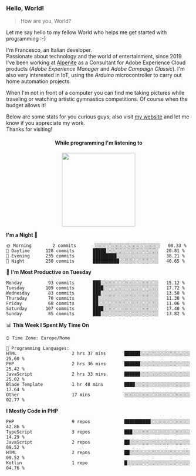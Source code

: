 ### Hello, World!

> How are you, World?

Let me say hello to my fellow World who helps me get started with programming :-)

I'm Francesco, an Italian developer.  
Passionate about technology and the world of entertainment, since 2019 I've been working at [Alpenite](https://www.alpenite.com) as a Consultant for Adobe Experience Cloud products (*Adobe Experience Manager* and *Adobe Campaign Classic*). I'm also very interested in IoT, using the *Arduino* microcontroller to carry out home automation projects.

When I'm not in front of a computer you can find me taking pictures while traveling or watching artistic gymnastics competitions. Of course when the budget allows it!

Below are some stats for you curious guys; also visit [my website](https://www.francescorega.eu) and let me know if you appreciate my work.  
Thanks for visiting!

<div align="center">
  <h4>While programming I'm listening to</h4>
  <a href="https://apps.francescorega.eu/now-playing/11147232609" target="_blank"><img src="https://apps.francescorega.eu/now-playing/11147232609" width="200"></a>
</div>

<!--START_SECTION:waka-->
**I'm a Night 🦉** 

```text
🌞 Morning        2 commits       ░░░░░░░░░░░░░░░░░░░░░░░░░   00.33 % 
🌆 Daytime      128 commits       █████░░░░░░░░░░░░░░░░░░░░   20.81 % 
🌃 Evening      235 commits       █████████░░░░░░░░░░░░░░░░   38.21 % 
🌙 Night        250 commits       ██████████░░░░░░░░░░░░░░░   40.65 % 

```
📅 **I'm Most Productive on Tuesday** 

```text
Monday          93 commits       ███░░░░░░░░░░░░░░░░░░░░░░   15.12 % 
Tuesday        109 commits       ████░░░░░░░░░░░░░░░░░░░░░   17.72 % 
Wednesday       83 commits       ███░░░░░░░░░░░░░░░░░░░░░░   13.50 % 
Thursday        70 commits       ██░░░░░░░░░░░░░░░░░░░░░░░   11.38 % 
Friday          68 commits       ██░░░░░░░░░░░░░░░░░░░░░░░   11.06 % 
Saturday       107 commits       ████░░░░░░░░░░░░░░░░░░░░░   17.40 % 
Sunday          85 commits       ███░░░░░░░░░░░░░░░░░░░░░░   13.82 % 

```


📊 **This Week I Spent My Time On** 

```text
⌚︎ Time Zone: Europe/Rome

💬 Programming Languages: 
HTML                     2 hrs 37 mins       ██████░░░░░░░░░░░░░░░░░░░   25.60 % 
PHP                      2 hrs 36 mins       ██████░░░░░░░░░░░░░░░░░░░   25.42 % 
JavaScript               2 hrs 33 mins       ██████░░░░░░░░░░░░░░░░░░░   25.02 % 
Blade Template           1 hr 48 mins        ████░░░░░░░░░░░░░░░░░░░░░   17.64 % 
Other                    17 mins             ░░░░░░░░░░░░░░░░░░░░░░░░░   02.77 % 

```

**I Mostly Code in PHP** 

```text
PHP                      9 repos             ██████████░░░░░░░░░░░░░░░   42.86 % 
TypeScript               3 repos             ███░░░░░░░░░░░░░░░░░░░░░░   14.29 % 
JavaScript               2 repos             ██░░░░░░░░░░░░░░░░░░░░░░░   09.52 % 
HTML                     2 repos             ██░░░░░░░░░░░░░░░░░░░░░░░   09.52 % 
Kotlin                   1 repo              █░░░░░░░░░░░░░░░░░░░░░░░░   04.76 % 

```



<!--END_SECTION:waka-->
